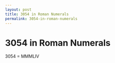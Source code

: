```yaml
---
layout: post
title: 3054 in Roman Numerals
permalink: 3054-in-roman-numerals
---
```


# 3054 in Roman Numerals

3054 = MMMLIV
